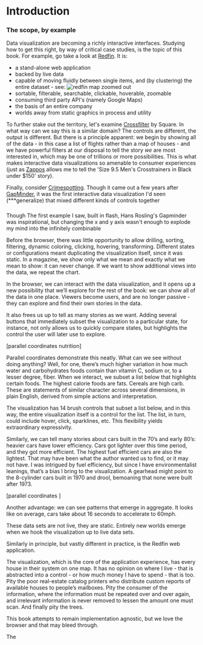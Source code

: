 # Introduction

### The scope, by example

Data visualization are becoming a richly interactive interfaces. Studying how to get this right, by way of critical case studies, is the topic of this book. For example, go take a look at [Redfin](http://redfin.com). It is:

- a stand-alone web application
- backed by live data
- capable of moving fluidly between single items, and (by clustering) the entire dataset - see: ![redfin map zoomed out](/images/redfin-zoomed-out.jpg)
- sortable, filterable, searchable, clickable, hoverable, zoomable
- consuming third party API's (namely Google Maps)
- the basis of an entire company
- worlds away from static graphics in process and utility

To further stake out the territory, let's examine [Crossfilter](http://square.github.io/crossfilter/) by Square. In what way can we say this is a similar domain? The controls are different, the output is different. But there is a principle apparent: we begin by showing all of the data - in this case a list of flights rather than a map of houses - and we have powerful filters at our disposal to tell the story _we_ are most interested in, which may be one of trillions or more possibilities. This is what makes interactive data visualizations so amenable to consumer experiences (just as [Zappos](zappos.com) allows me to tell the 'Size 9.5 Men's Crosstrainers in Black under $150' story).

Finally, consider [Crimespotting](http://sanfrancisco.crimespotting.org/#dtstart=2010-04-21T20:35:28-07:00&lon=-122.470&zoom=12&lat=37.778&dtend=2010-04-28T20:35:28-07:00&hours=0-23&types=AA,Mu,Ro,SA,DP,Na,Al,Pr,Th,VT,Va,Bu,Ar). Though it came out a few years after [GapMinder](http://gapminder.org), it was the first interactive data visualization I'd seen (***generalize) that mixed different kinds of controls together

###

Though The first example I saw, built in flash, Hans Rosling's Gapminder was inspirational, but changing the x and y axis wasn't enough to explode my mind into the infinitely combinable 

Before the browser, there was little opportunity to allow drilling, sorting, filtering, dynamic coloring, clicking, hovering, transforming. Different states or configurations meant duplicating the visualization itself, since it was static. In a magazine, we show only what we mean and exactly what we mean to show: it can never change. If we want to show additional views into the data, we repeat the chart.

In the browser, we can interact with the data visualization, and it opens up a new possibility that we’ll explore for the rest of the book: we can show all of the data in one place. Viewers become users, and are no longer passive - they can explore and find their own stories in the data.

It also frees us up to tell as many stories as we want. Adding several buttons that immediately subset the visualization to a particular state, for instance, not only allows us to quickly compare states, but highlights the control the user will later use to explore.

[parallel coordinates nutrition]

Parallel coordinates demonstrate this neatly. What can we see without doing anything? Well, for one, there’s much higher variation in how much water and carbohydrates foods contain than vitamin C, sodium or, to a lesser degree, fiber. When we interact, we subset a list below that highlights certain foods. The highest calorie foods are fats. Cereals are high carb. These are statements of similar character across several dimensions, in plain English, derived from simple actions and interpretation. 

The visualization has 14 brush controls that subset a list below, and in this way, the entire visualization itself is a control for the list. The list, in turn, could include hover, click, sparklines, etc. This flexibility yields extraordinary expressivity.

Similarly, we can tell many stories about cars built in the 70’s and early 80’s: heavier cars have lower efficiency. Cars got lighter over this time period, and they got more efficient. The highest fuel efficient cars are also the lightest. That may have been what the author wanted us to find, or it may not have. I was intrigued by fuel efficiency, but since I have environmentalist leanings, that’s a bias I bring to the visualization. A gearhead might point to the 8-cylinder cars built in 1970 and drool, bemoaning that none were built after 1973.

[parallel coordinates ]

Another advantage: we can see patterns that emerge in aggregate. It looks like on average, cars take about 16 seconds to accelerate to 60mph.



These data sets are not live, they are static. Entirely new worlds emerge when we hook the visualization up to live data sets.

Similarly in principle, but vastly different in practice, is the Redfin web application. 



The visualization, which is the core of the application experience, has every house in their system on one map. It has no opinion on where I live - that is abstracted into a control - or how much money I have to spend - that is too. Pity the poor real-estate catalog printers who distribute custom reports of available houses to people’s mailboxes. Pity the consumer of the information, where the information must be repeated over and over again, and irrelevant information is never removed to lessen the amount one must scan. And finally pity the trees.



This book attempts to remain implementation agnostic, but we love the browser and that may bleed through.

The 
